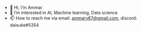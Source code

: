 - 👋 Hi, I’m Ammar
- 👀 I’m interested in AI, Machine learning, Data science 
- 📫 How to reach me via email: ammarv67@gmail.com, discord: daisuke#5354


